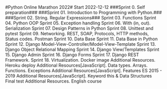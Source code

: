 #Python Online Marathon 2022#
Start 2022-12-12
###Sprint 0. Self preparation###
###Sprint 01. Introduction to Programming with Python.###
###Sprint 02. String. Regular Expressions###
Sprint 03. Functions
Sprint 04. Python OOP
Sprint 05. Exception handling
Sprint 06. With (in, out). Serialization
Sprint 07. Design Patterns in Python
Sprint 08. Unittest and pytest
Sprint 09. Networking. REST, SOAP, Protocols, HTTP methods, Status codes. Postman
Sprint 10. Data Base
Sprint 11. Data Base in Python
Sprint 12. Django Model-View-Controller/Model-View-Template
Sprint 13. Django Object Relational Mapping
Sprint 14. Django View/Templates
Sprint 15. Django Admin
Sprint 16. Django Forms
Sprint 17. Django REST Framework.
Sprint 18. Virtualization. Docker image
Additional Resources. Heroku deploy
Additional Resources[JavaScript]. Data types. Arrays. Functions. Exceptions
Additional Resources[JavaScript]. Features ES 2015 - 2019
Additional Resources[JavaScript]. Keyword this & Data Structures
Final test
Additional Resources. English course
